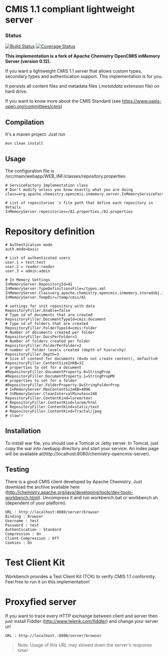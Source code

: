 # CMIS 1.1 compliant lightweight server #
### Status
[![Build Status](https://travis-ci.org/johanlelan/lightweightCMISserver.svg?branch=master)](https://travis-ci.org/johanlelan/lightweightCMISserver) [![Coverage Status](https://img.shields.io/coveralls/johanlelan/lightweightCMISserver.svg)](https://coveralls.io/r/johanlelan/lightweightCMISserver)

**This implementation is a fork of Apache Chemistry OpenCMIS inMemory Server (version 0.12).**

If you want a lightweight CMIS 1.1 server that allows custom types, secondary types and authentication support. This implementation is for you.

It persists all content files and metadata files (*.metatdata* extension file) on hard drive. 

If you want to know more about the CMIS Standard (see https://www.oasis-open.org/committees/cmis)

## Compilation ##
It's a maven project. Just run
    
    mvn clean install

## Usage ##
The configuration file is /src/main/webapp/WEB_INF/classes/repository.properties.

	# ServiceFactory Implementation class
	# Don't modify unless you know exactly what you are doing	
	class=org.apache.chemistry.opencmis.inmemory.server.InMemoryServiceFactoryImpl

	# List of repositories 's file path that define each repository in details  
	InMemoryServer.repositories=/A1.properties,/A2.properties

Repository definition
==============

	# Authentication mode
	auth.mode=basic

	# List of authenticated users
	user.1 = test:test
	user.2 = reader:reader
	user.3 = admin:admin
	
	# In Memory Settings
	InMemoryServer.RepositoryId=A1
	InMemoryServer.TypeDefinitionsFile=/types.xml
	InMemoryServer.Class=org.apache.chemistry.opencmis.inmemory.storedobj.impl.StoreManagerImpl
	InMemoryServer.TempDir=/temp/cmis/A1

	# settings for init repository with data
	RepositoryFiller.Enable=false
	# Type id of documents that are created
	RepositoryFiller.DocumentTypeId=cmis:document
	# Type id of folders that are created
	RepositoryFiller.FolderTypeId=cmis:folder
	# Number of documents created per folder
	RepositoryFiller.DocsPerFolder=3
	# Number of folders created per folder
	RepositoryFiller.FolderPerFolder=2
	# number of folder levels created (depth of hierarchy)
	RepositoryFiller.Depth=3
	# Size of content for documents (0=do not create content), default=0
	RepositoryFiller.ContentSizeInKB=32
	# properties to set for a document
	#RepositoryFiller.DocumentProperty.0=StringProp
	#RepositoryFiller.DocumentProperty.1=StringPropMV
	# properties to set for a folder
	#RepositoryFiller.FolderProperty.0=StringFolderProp
	# InMemoryServer.MaxContentSizeKB=4096
	# InMemoryServer.CleanIntervalMinutes=240
	RepositoryFiller.ContentKind=lorem/text
	# RepositoryFiller.ContentKind=lorem/html
	# RepositoryFiller.ContentKind=static/text
	# RepositoryFiller.ContentKind=fractal/jpeg
	# slow!! 
 
 

## Installation ##
To install war file, you should use a Tomcat or Jetty server. 
In Tomcat, just copy the war into /webapp directory and start your service. 
An index page will be available at(http://localhost:8080/chemistry-opencmis-server).

## Testing ##
There is a good CMIS client developed by Apache Chemistry. 
Just download the archive available here (http://chemistry.apache.org/java/developing/tools/dev-tools-workbench.html). 
Uncompress it and run workbench.bat or workbench.sh (dependent of your platform).
    
    URL : http://localhost:8080/server/browser
    Binding : Browser
    Username : test
    Password : test
    Authentication : Standard
    Compression : On
    Client Compression : Off
    Cookies : On

Test Client Kit
==========
Workbench provides a Test Client Kit (TCK) to verify CMIS 1.1 conformity. Feel free to run it on this implementation!

Proxyfied server
=========
If you want to trace every HTTP exchange between client and server then just install Fiddler (http://www.telerik.com/fiddler) and change your server url
	
	URL : http://localhost.:8080/server/browser


> Note: Usage of this URL may slowed down the server's response time! 
